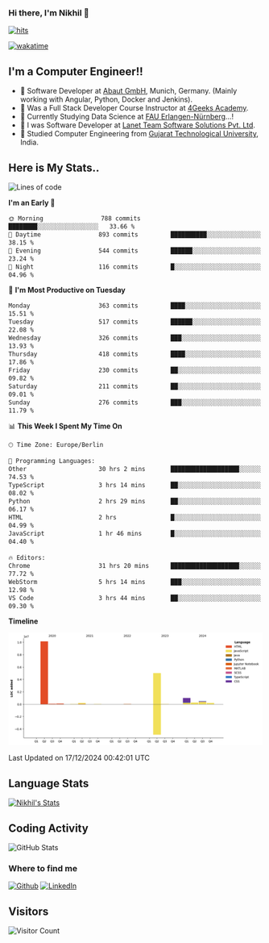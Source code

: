 ### Hi there, I'm Nikhil 👋

[![hits](https://hits.sh/github.com/silentsoft/hits.svg?color=2311cc)](https://hits.sh/github.com/silentsoft/hits/)

[![wakatime](https://wakatime.com/badge/user/369b6a3a-7953-4ff9-b7c7-be53d0a7ccc6.svg)](https://wakatime.com/@369b6a3a-7953-4ff9-b7c7-be53d0a7ccc6)

## I'm a  Computer Engineer!!

- 🌱 Software Developer at [Abaut GmbH](https://www.abaut.de/), Munich, Germany. (Mainly working with Angular, Python, Docker and Jenkins).
- 🌱 Was a Full Stack Developer Course Instructor at [4Geeks Academy](https://4geeks.com/).
- 🌱 Currently Studying Data Science at [FAU Erlangen-Nürnberg](https://www.fau.de/)...!
- 🌱 I was Software Developer at [Lanet Team Software Solutions Pvt. Ltd](https://lanetteam.com/).
- 🌱 Studied Computer Engineering from [Gujarat Technological University](https://www.gtu.ac.in/), India.

<h2>Here is My Stats..</h2>

<!--START_SECTION:waka-->
![Lines of code](https://img.shields.io/badge/From%20Hello%20World%20I%27ve%20Written-17.5%20million%20lines%20of%20code-blue)

**I'm an Early 🐤** 

```text
🌞 Morning                788 commits         ████████░░░░░░░░░░░░░░░░░   33.66 % 
🌆 Daytime                893 commits         ██████████░░░░░░░░░░░░░░░   38.15 % 
🌃 Evening                544 commits         ██████░░░░░░░░░░░░░░░░░░░   23.24 % 
🌙 Night                  116 commits         █░░░░░░░░░░░░░░░░░░░░░░░░   04.96 % 
```
📅 **I'm Most Productive on Tuesday** 

```text
Monday                   363 commits         ████░░░░░░░░░░░░░░░░░░░░░   15.51 % 
Tuesday                  517 commits         ██████░░░░░░░░░░░░░░░░░░░   22.08 % 
Wednesday                326 commits         ███░░░░░░░░░░░░░░░░░░░░░░   13.93 % 
Thursday                 418 commits         ████░░░░░░░░░░░░░░░░░░░░░   17.86 % 
Friday                   230 commits         ██░░░░░░░░░░░░░░░░░░░░░░░   09.82 % 
Saturday                 211 commits         ██░░░░░░░░░░░░░░░░░░░░░░░   09.01 % 
Sunday                   276 commits         ███░░░░░░░░░░░░░░░░░░░░░░   11.79 % 
```


📊 **This Week I Spent My Time On** 

```text
🕑︎ Time Zone: Europe/Berlin

💬 Programming Languages: 
Other                    30 hrs 2 mins       ███████████████████░░░░░░   74.53 % 
TypeScript               3 hrs 14 mins       ██░░░░░░░░░░░░░░░░░░░░░░░   08.02 % 
Python                   2 hrs 29 mins       ██░░░░░░░░░░░░░░░░░░░░░░░   06.17 % 
HTML                     2 hrs               █░░░░░░░░░░░░░░░░░░░░░░░░   04.99 % 
JavaScript               1 hr 46 mins        █░░░░░░░░░░░░░░░░░░░░░░░░   04.40 % 

🔥 Editors: 
Chrome                   31 hrs 20 mins      ███████████████████░░░░░░   77.72 % 
WebStorm                 5 hrs 14 mins       ███░░░░░░░░░░░░░░░░░░░░░░   12.98 % 
VS Code                  3 hrs 44 mins       ██░░░░░░░░░░░░░░░░░░░░░░░   09.30 % 
```

**Timeline**

![Lines of Code chart](https://raw.githubusercontent.com/nikhilmaguwala/nikhilmaguwala/main/assets/bar_graph.png)


 Last Updated on 17/12/2024 00:42:01 UTC
<!--END_SECTION:waka-->

<h2>Language Stats</h2>

[![Nikhil's Stats](https://github-readme-stats.vercel.app/api/wakatime?username=nikhilmaguwala&layout=compact&title=Stats)](https://github.com/nikhilmaguwala)


<h2>Coding Activity</h2>

<p><img src="https://wakatime.com/share/@nikhilmaguwala/7dd532b8-3e5e-4c26-8c46-68cc27712a92.svg" alt="GitHub Stats"></p>

<h3>Where to find me</h3>
<p>
    <a href="https://github.com/nikhilmaguwala" target="_blank"><img alt="Github" src="https://img.shields.io/badge/GitHub-%2312100E.svg?&style=for-the-badge&logo=Github&logoColor=white" /></a>
    <a href="https://www.linkedin.com/in/nikhil-maguwala" target="_blank"><img alt="LinkedIn" src="https://img.shields.io/badge/linkedin-%230077B5.svg?&style=for-the-badge&logo=linkedin&logoColor=white" /></a> 
</p>


<h2>Visitors</h2>

![Visitor Count](https://profile-counter.glitch.me/nikhilmaguwala/count.svg)

[website]: https://nikhilmaguwala.github.io/
[instagram]: https://www.instagram.com/nikhil_maguwala/
[linkedin]: https://www.linkedin.com/in/nikhil-maguwala/

